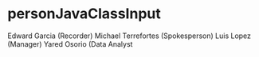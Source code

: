# personJavaClassInput

Edward Garcia (Recorder)
Michael Terrefortes (Spokesperson)
Luis Lopez (Manager)
Yared Osorio (Data Analyst
